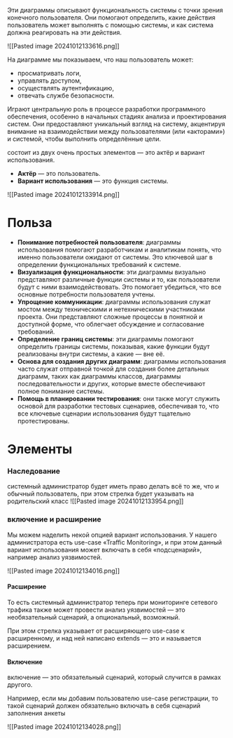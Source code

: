 Эти диаграммы описывают функциональность системы с точки зрения конечного пользователя. Они помогают определить, какие действия пользователь может выполнять с помощью системы, и как система должна реагировать на эти действия.

![[Pasted image 20241012133616.png]]

На диаграмме мы показываем, что наш пользователь может:

- просматривать логи,
- управлять доступом,
- осуществлять аутентификацию,
- отвечать службе безопасности.


Играют центральную роль в процессе разработки программного обеспечения, особенно в начальных стадиях анализа и проектирования систем. Они предоставляют уникальный взгляд на систему, акцентируя внимание на взаимодействии между пользователями (или «акторами») и системой, чтобы выполнить определённые цели.

состоит из двух очень простых элементов — это актёр и вариант использования.

- **Актёр** — это пользователь.
- **Вариант использования** — это функция системы.

![[Pasted image 20241012133914.png]]

# Польза

- **Понимание потребностей пользователя**: диаграммы использования помогают разработчикам и аналитикам понять, что именно пользователи ожидают от системы. Это ключевой шаг в определении функциональных требований к системе.
- **Визуализация функциональности**: эти диаграммы визуально представляют различные функции системы и то, как пользователи будут с ними взаимодействовать. Это помогает убедиться, что все основные потребности пользователя учтены.
- **Упрощение коммуникации**: диаграммы использования служат мостом между техническими и нетехническими участниками проекта. Они представляют сложные процессы в понятной и доступной форме, что облегчает обсуждение и согласование требований.
- **Определение границ системы**: эти диаграммы помогают определить границы системы, показывая, какие функции будут реализованы внутри системы, а какие — вне её.
- **Основа для создания других диаграмм**: диаграммы использования часто служат отправной точкой для создания более детальных диаграмм, таких как диаграммы классов, диаграммы последовательности и других, которые вместе обеспечивают полное понимание системы.
- **Помощь в планировании тестирования**: они также могут служить основой для разработки тестовых сценариев, обеспечивая то, что все ключевые сценарии использования будут тщательно протестированы.

# Элементы

### Наследование

системный администратор будет иметь право делать всё то же, что и обычный пользователь, при этом стрелка будет указывать на родительский класс
![[Pasted image 20241012133954.png]]

### включение и расширение

Мы можем наделить некой опцией вариант использования. У нашего администратора есть use-case «Traffic Monitoring», и при этом данный вариант использования может включать в себя «подсценарий», например анализ уязвимостей.

![[Pasted image 20241012134016.png]]

#### Расширение

То есть системный администратор теперь при мониторинге сетевого трафика также может провести анализ уязвимостей — это необязательный сценарий, а опциональный, возможный.

При этом стрелка указывает от расширяющего use-case к расширенному, и над ней написано extends — это и называется расширением.


#### Включение

включение — это обязательный сценарий, который случится в рамках другого.

Например, если мы добавим пользователю use-case регистрации, то такой сценарий должен обязательно включать в себя сценарий заполнения анкеты



![[Pasted image 20241012134028.png]]